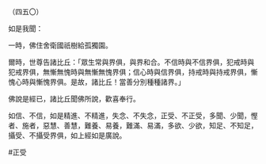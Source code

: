 （四五〇）

如是我聞：

一時，佛住舍衛國祇樹給孤獨園。

爾時，世尊告諸比丘：「眾生常與界俱，與界和合。不信時與不信界俱，犯戒時與犯戒界俱，無慚無愧時與無慚無愧界俱；信心時與信界俱，持戒時與持戒界俱，慚愧心時與慚愧界俱。是故，諸比丘！當善分別種種諸界。」

佛說是經已，諸比丘聞佛所說，歡喜奉行。

如信、不信，如是精進、不精進，失念、不失念，正受、不正受，多聞、少聞，慳者、施者，惡慧、善慧，難養、易養，難滿、易滿，多欲、少欲，知足、不知足，攝受、不攝受界俱，如上經如是廣說。



#正受
